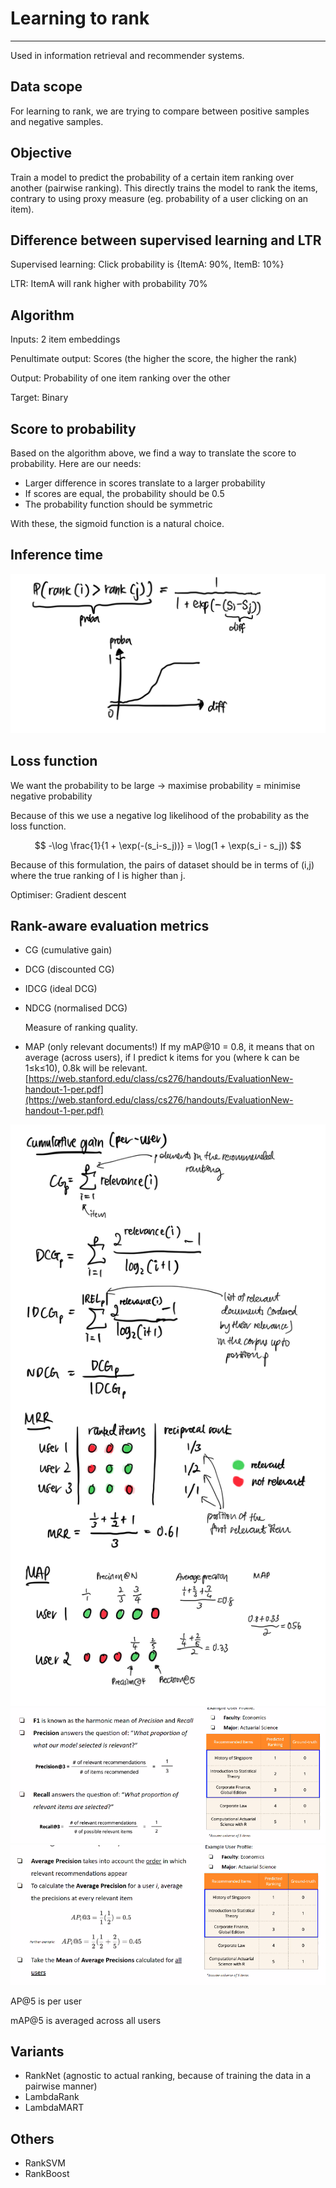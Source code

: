 # Learning to rank

<!-- toc -->

---

Used in information retrieval and recommender systems.

## Data scope

For learning to rank, we are trying to compare between positive samples and negative samples. 

## **Objective**

Train a model to predict the probability of a certain item ranking over another (pairwise ranking). This directly trains the model to rank the items, contrary to using proxy measure (eg. probability of a user clicking on an item).

## **Difference between supervised learning and LTR**

Supervised learning: Click probability is {ItemA: 90%, ItemB: 10%}

LTR: ItemA will rank higher with probability 70%

## **Algorithm**

Inputs: 2 item embeddings

Penultimate output: Scores (the higher the score, the higher the rank)

Output: Probability of one item ranking over the other

Target: Binary

## **Score to probability**

Based on the algorithm above, we find a way to translate the score to probability. Here are our needs:

- Larger difference in scores translate to a larger probability
- If scores are equal, the probability should be 0.5
- The probability function should be symmetric

With these, the sigmoid function is a natural choice.

## Inference time

![Inference time](./learning-to-rank-1.png)

## Loss function

We want the probability to be large -> maximise probability = minimise negative probability

Because of this we use a negative log likelihood of the probability as the loss function.

$$
-\log \frac{1}{1 + \exp(-(s_i-s_j))} = \log(1 + \exp(s_i - s_j))
$$

Because of this formulation, the pairs of dataset should be in terms of (i,j) where the true ranking of I is higher than j.

Optimiser: Gradient descent

## Rank-aware evaluation metrics

- CG (cumulative gain)
- DCG (discounted CG)
- IDCG (ideal DCG)
- NDCG (normalised DCG)
    
    Measure of ranking quality.
    
- MAP (only relevant documents!)
If my mAP@10 = 0.8, it means that on average (across users), if I predict k items for you (where k can be 1≤k≤10), 0.8k will be relevant.
[https://web.stanford.edu/class/cs276/handouts/EvaluationNew-handout-1-per.pdf](https://web.stanford.edu/class/cs276/handouts/EvaluationNew-handout-1-per.pdf)


![Metrics](./learning-to-rank-2.png)
![Metrics](./learning-to-rank-3.png)
![Metrics](./learning-to-rank-4.png)

AP@5 is per user

mAP@5 is averaged across all users

## **Variants**

- RankNet (agnostic to actual ranking, because of training the data in a pairwise manner)
- LambdaRank
- LambdaMART

## **Others**

- RankSVM
- RankBoost

